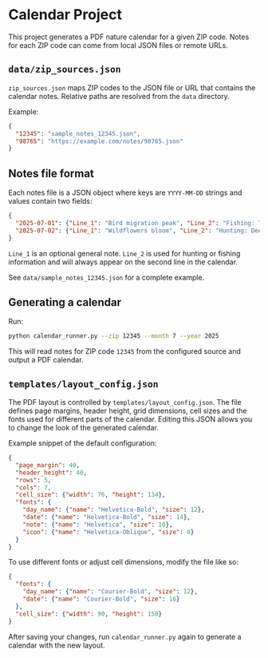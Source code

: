 # Calendar Project

This project generates a PDF nature calendar for a given ZIP code. Notes for each ZIP code can come from local JSON files or remote URLs.

## `data/zip_sources.json`

`zip_sources.json` maps ZIP codes to the JSON file or URL that contains the calendar notes. Relative paths are resolved from the `data` directory.

Example:

```json
{
  "12345": "sample_notes_12345.json",
  "98765": "https://example.com/notes/98765.json"
}
```

## Notes file format

Each notes file is a JSON object where keys are `YYYY-MM-DD` strings and values contain two fields:

```json
{
  "2025-07-01": {"Line_1": "Bird migration peak", "Line_2": "Fishing: Trout season"},
  "2025-07-02": {"Line_1": "Wildflowers bloom", "Line_2": "Hunting: Deer archery"}
}
```

`Line_1` is an optional general note. `Line_2` is used for hunting or fishing information and will always appear on the second line in the calendar.

See `data/sample_notes_12345.json` for a complete example.

## Generating a calendar

Run:

```bash
python calendar_runner.py --zip 12345 --month 7 --year 2025
```

This will read notes for ZIP code `12345` from the configured source and output a PDF calendar.

## `templates/layout_config.json`

The PDF layout is controlled by `templates/layout_config.json`. The file
defines page margins, header height, grid dimensions, cell sizes and the fonts
used for different parts of the calendar. Editing this JSON allows you to
change the look of the generated calendar.

Example snippet of the default configuration:

```json
{
  "page_margin": 40,
  "header_height": 40,
  "rows": 5,
  "cols": 7,
  "cell_size": {"width": 76, "height": 134},
  "fonts": {
    "day_name": {"name": "Helvetica-Bold", "size": 12},
    "date": {"name": "Helvetica-Bold", "size": 14},
    "note": {"name": "Helvetica", "size": 10},
    "icon": {"name": "Helvetica-Oblique", "size": 8}
  }
}
```

To use different fonts or adjust cell dimensions, modify the file like so:

```json
{
  "fonts": {
    "day_name": {"name": "Courier-Bold", "size": 12},
    "date": {"name": "Courier-Bold", "size": 16}
  },
  "cell_size": {"width": 90, "height": 150}
}
```

After saving your changes, run `calendar_runner.py` again to generate a calendar
with the new layout.
